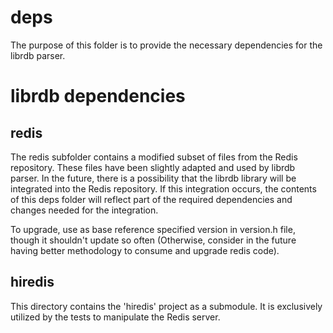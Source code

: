 # deps
The purpose of this folder is to provide the necessary dependencies for the librdb parser. 

# librdb dependencies

## redis
The redis subfolder contains a modified subset of files from the Redis repository. These 
files have been slightly adapted and used by librdb parser. In the future, there is a 
possibility that the librdb library will be integrated into the Redis repository. If this 
integration occurs, the contents of this deps folder will reflect part of the required 
dependencies and changes needed for the integration.

To upgrade, use as base reference specified version in version.h file, though it shouldn't
update so often (Otherwise, consider in the future having better methodology to consume 
and upgrade redis code).

## hiredis
This directory contains the 'hiredis' project as a submodule. It is exclusively utilized 
by the tests to manipulate the Redis server.